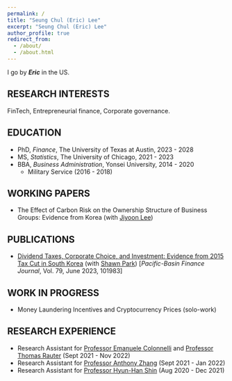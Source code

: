 ```yaml
---
permalink: /
title: "Seung Chul (Eric) Lee"
excerpt: "Seung Chul (Eric) Lee"
author_profile: true
redirect_from: 
  - /about/
  - /about.html
---
```


I go by ___Eric___ in the US.

__RESEARCH INTERESTS__
---

FinTech, Entrepreneurial finance, Corporate governance.

__EDUCATION__
---

- PhD, _Finance_, The University of Texas at Austin, 2023 - 2028
- MS, _Statistics_, The University of Chicago, 2021 - 2023
- BBA, _Business Administration_, Yonsei University, 2014 - 2020
  - Military Service (2016 - 2018)

__WORKING PAPERS__
---

- The Effect of Carbon Risk on the Ownership Structure of Business Groups: Evidence from Korea (with <a href="https://ysb.yonsei.ac.kr/faculty.asp?mid=n02&sOpt=&uid=201" target="_blank">Jiyoon Lee</a>)

__PUBLICATIONS__
---

- <a href="https://doi.org/10.1016/j.pacfin.2023.101983" target="_blank">Dividend Taxes, Corporate Choice, and Investment: Evidence from 2015 Tax Cut in South Korea</a> (with <a href="https://www.csusm.edu/coba/about/meet-our-faculty/shawnparkbio.html" target="_blank">Shawn Park</a>) \[_Pacific-Basin Finance Journal_, Vol. 79, June 2023, 101983\]

__WORK IN PROGRESS__
---

- Money Laundering Incentives and Cryptocurrency Prices (solo-work)

__RESEARCH EXPERIENCE__
---

- Research Assistant for <a href="https://emanuelecolonnelli.com/" target="_blank">Professor Emanuele Colonnelli</a> and <a href="https://thomas-rauter.com/" target="_blank">Professor Thomas Rauter</a> (Sept 2021 - Nov 2022)
- Research Assistant for <a href="https://anthonyleezhang.github.io/" target="_blank">Professor Anthony Zhang</a> (Sept 2021 - Jan 2022)
- Research Assistant for <a href="https://ysb.yonsei.ac.kr/faculty.asp?mid=n02&sOpt=&uid=32" target="_blank">Professor Hyun-Han Shin</a> (Aug 2020 - Dec 2021)
